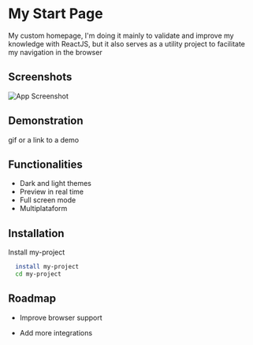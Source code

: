 
# My Start Page

My custom homepage, I'm doing it mainly to validate and improve my knowledge with ReactJS, but it also serves as a utility project to facilitate my navigation in the browser

## Screenshots

![App Screenshot](https://via.placeholder.com/468x300?text=App+Screenshot+Here)

## Demonstration

gif or a link to a demo

## Functionalities

- Dark and light themes
- Preview in real time
- Full screen mode
- Multiplataform


## Installation

Install my-project

```bash
  install my-project
  cd my-project
```

## Roadmap

- Improve browser support

- Add more integrations


    
